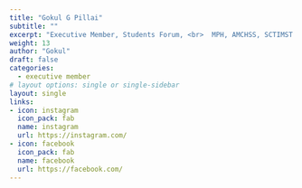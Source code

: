 ```yaml
---
title: "Gokul G Pillai"
subtitle: ""
excerpt: "Executive Member, Students Forum, <br>  MPH, AMCHSS, SCTIMST "
weight: 13
author: "Gokul"
draft: false
categories:
  - executive member
# layout options: single or single-sidebar
layout: single
links:
- icon: instagram
  icon_pack: fab
  name: instagram
  url: https://instagram.com/
- icon: facebook
  icon_pack: fab
  name: facebook
  url: https://facebook.com/
---
```

